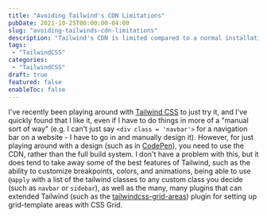 ```yaml
---
title: "Avoiding Tailwind's CDN Limitations"
pubDate: 2021-10-25T00:00:00-04:00
slug: "avoiding-tailwinds-cdn-limitations"
description: "Tailwind's CDN is limited compared to a normal installation. Here's how I work around those limitations."
tags: 
 - "TailwindCSS"
categories: 
 - "TailwindCSS"
draft: true
featured: false
enableToc: false
---
```


I've recently been playing around with [Tailwind CSS](https://tailwindcss.com) to just try it, and I've quickly found that I like it, even if I have to do things in more of a "manual sort of way" (e.g. I can't just say `<div class = 'navbar'>` for a navigation bar on a website - I have to go in and manually design it). However, for just playing around with a design (such as in [CodePen](https://codepen.io)), you need to use the CDN, rather than the full build system. I don't have a problem with this, but it does tend to take away some of the best features of Tailwind, such as the ability to customize breakpoints, colors, and animations, being able to use `@apply` with a list of the tailwind classes to any custom class you decide (such as `navbar` or `sidebar`), as well as the many, many plugins that can extended Tailwind (such as the [tailwindcss-grid-areas](https://github.com/savvywombat/tailwindcss-grid-areas)) plugin for setting up grid-template areas with CSS Grid.